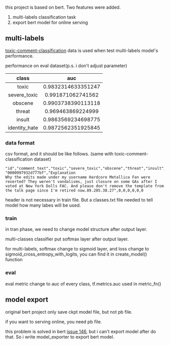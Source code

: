 this project is based on bert. Two features were added.

1. multi-labels classification task
2. export bert model for online serving


## multi-labels

[toxic-comment-classification](https://www.kaggle.com/c/jigsaw-toxic-comment-classification-challenge) data is used 
when test multi-labels model's performance. 

performance on eval dataset(p.s. i don't adjust parameter)

|class|auc|
|:---:|:---:|
|toxic|0.9832314633351247|
|severe_toxic|0.991871062741562|
|obscene|0.9903738390113118|
|threat|0.969463869224999|
|insult|0.9863569234698775|
|identity_hate|0.9872562351925845|


### data format

csv format, and it should be like follows. (same with toxic-comment-classification dataset)

```angular2html
"id","comment_text","toxic","severe_toxic","obscene","threat","insult","identity_hate"
"0000997932d777bf","Explanation
Why the edits made under my username Hardcore Metallica Fan were reverted? They weren't vandalisms, just closure on some GAs after I voted at New York Dolls FAC. And please don't remove the template from the talk page since I'm retired now.89.205.38.27",0,0,0,0,0,0
```

header is not necessary in train file. But a classes.txt file needed to tell model how many labes will be used.




### train

in tran phase, we need to change model structure after output layer.
 
multi-classes classifier put softmax layer after output layer.

for multi-labels, softmax change to sigmoid layer, and loss change to sigmoid_cross_entropy_with_logits,
you can find it in create_model() function

### eval

eval metric change to auc of every class, tf.metrics.auc used in metric_fn()


## model export 

original bert project only save ckpt model file, but not pb file.

if you want to serving online, you need pb file. 

this problem is solved in bert [issue 146](https://github.com/google-research/bert/issues/146), 
but i can't export model after do that. So i write model_exporter to export bert model.
 